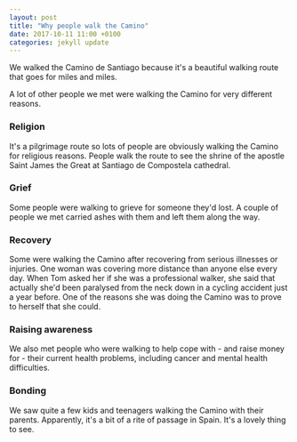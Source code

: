```yaml
---
layout: post
title: "Why people walk the Camino"
date: 2017-10-11 11:00 +0100
categories: jekyll update
---
```


We walked the Camino de Santiago because it's a beautiful walking route that goes for miles and miles. 

A lot of other people we met were walking the Camino for very different reasons. 

### Religion

It's a pilgrimage route so lots of people are obviously walking the Camino for religious reasons. People walk the route to see the shrine of the apostle Saint James the Great at Santiago de Compostela cathedral. 

### Grief

Some people were walking to grieve for someone they'd lost. A couple of people we met carried ashes with them and left them along the way. 

### Recovery

Some were walking the Camino after recovering from serious illnesses or injuries. One woman was covering more distance than anyone else every day. When Tom asked her if she was a professional walker, she said that actually she'd been paralysed from the neck down in a cycling accident just a year before. One of the reasons she was doing the Camino was to prove to herself that she could. 

### Raising awareness

We also met people who were walking to help cope with - and raise money for - their current health problems, including cancer and mental health difficulties. 

### Bonding

We saw quite a few kids and teenagers walking the Camino with their parents. Apparently, it's a bit of a rite of passage in Spain. It's a lovely thing to see. 
